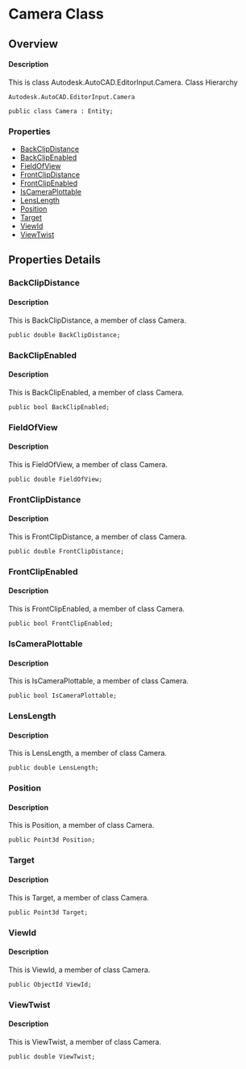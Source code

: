 # Camera Class

## Overview

#### Description
This is class Autodesk.AutoCAD.EditorInput.Camera.
Class Hierarchy
```text
Autodesk.AutoCAD.EditorInput.Camera
```

```text
public class Camera : Entity;
```

### Properties

- [BackClipDistance](#backclipdistance)
- [BackClipEnabled](#backclipenabled)
- [FieldOfView](#fieldofview)
- [FrontClipDistance](#frontclipdistance)
- [FrontClipEnabled](#frontclipenabled)
- [IsCameraPlottable](#iscameraplottable)
- [LensLength](#lenslength)
- [Position](#position)
- [Target](#target)
- [ViewId](#viewid)
- [ViewTwist](#viewtwist)


## Properties Details

### BackClipDistance

#### Description
This is BackClipDistance, a member of class Camera.
```text
public double BackClipDistance;
```

### BackClipEnabled

#### Description
This is BackClipEnabled, a member of class Camera.
```text
public bool BackClipEnabled;
```

### FieldOfView

#### Description
This is FieldOfView, a member of class Camera.
```text
public double FieldOfView;
```

### FrontClipDistance

#### Description
This is FrontClipDistance, a member of class Camera.
```text
public double FrontClipDistance;
```

### FrontClipEnabled

#### Description
This is FrontClipEnabled, a member of class Camera.
```text
public bool FrontClipEnabled;
```

### IsCameraPlottable

#### Description
This is IsCameraPlottable, a member of class Camera.
```text
public bool IsCameraPlottable;
```

### LensLength

#### Description
This is LensLength, a member of class Camera.
```text
public double LensLength;
```

### Position

#### Description
This is Position, a member of class Camera.
```text
public Point3d Position;
```

### Target

#### Description
This is Target, a member of class Camera.
```text
public Point3d Target;
```

### ViewId

#### Description
This is ViewId, a member of class Camera.
```text
public ObjectId ViewId;
```

### ViewTwist

#### Description
This is ViewTwist, a member of class Camera.
```text
public double ViewTwist;
```
